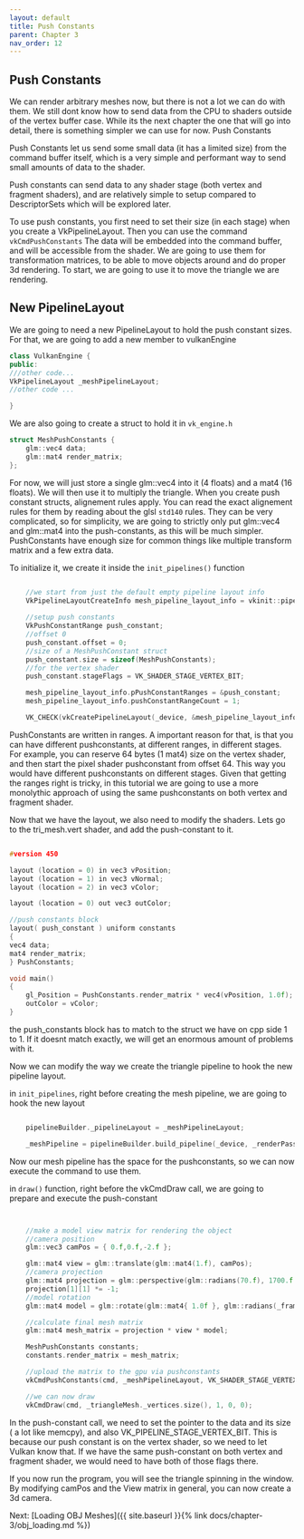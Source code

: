 ```yaml
---
layout: default
title: Push Constants
parent: Chapter 3
nav_order: 12
---
```



## Push Constants
We can render arbitrary meshes now, but there is not a lot we can do with them. We still dont know how to send data from the CPU to shaders outside of the vertex buffer case.
While its the next chapter the one that will go into detail, there is something simpler we can use for now. Push Constants

Push Constants let us send some small data (it has a limited size) from the command buffer itself, which is a very simple and performant way to send small amounts of data to the shader.

Push constants can send data to any shader stage (both vertex and fragment shaders), and are relatively simple to setup compared to DescriptorSets which will be explored later.

To use push constants, you first need to set their size (in each stage) when you create a VkPipelineLayout. Then you can use the command `vkCmdPushConstants` The data will be embedded into the command buffer, and will be accessible from the shader.
We are going to use them for transformation matrices, to be able to move objects around and do proper 3d rendering. To start, we are going to use it to move the triangle we are rendering.

## New PipelineLayout
We are going to need a new PipelineLayout to hold the push constant sizes. For that, we are going to add a new member to vulkanEngine
```cpp
class VulkanEngine {
public:
///other code...
VkPipelineLayout _meshPipelineLayout;
//other code ...

}
```

We are also going to create a struct to hold it in `vk_engine.h`

```cpp
struct MeshPushConstants {
    glm::vec4 data;
    glm::mat4 render_matrix;
};
```

For now, we will just store a single glm::vec4 into it (4 floats) and a mat4 (16 floats). We will then use it to multiply the triangle.
When you create push constant structs, alignement rules apply. You can read the exact alignement rules for them by reading about the glsl `std140` rules. They can be very complicated, so for simplicity, we are going to strictly only put glm::vec4 and glm::mat4 into the push-constants, as this will be much simpler. PushConstants have enough size for common things like multiple transform matrix and a few extra data.


To initialize it, we create it inside the `init_pipelines()` function

```cpp

    //we start from just the default empty pipeline layout info
    VkPipelineLayoutCreateInfo mesh_pipeline_layout_info = vkinit::pipeline_layout_create_info();
    
	//setup push constants
    VkPushConstantRange push_constant;
    //offset 0
    push_constant.offset = 0;
    //size of a MeshPushConstant struct
    push_constant.size = sizeof(MeshPushConstants);
    //for the vertex shader
    push_constant.stageFlags = VK_SHADER_STAGE_VERTEX_BIT;

	mesh_pipeline_layout_info.pPushConstantRanges = &push_constant;
	mesh_pipeline_layout_info.pushConstantRangeCount = 1;

    VK_CHECK(vkCreatePipelineLayout(_device, &mesh_pipeline_layout_info, nullptr, &_meshPipelineLayout));

```

PushConstants are written in ranges. A important reason for that, is that you can have different pushconstants, at different ranges, in different stages.
For example, you can reserve 64 bytes (1 mat4) size on the vertex shader, and then start the pixel shader pushconstant from offset 64. This way you would have different pushconstants on different stages.
Given that getting the ranges right is tricky, in this tutorial we are going to use a more monolythic approach of using the same pushconstants on both vertex and fragment shader. 

Now that we have the layout, we also need to modify the shaders. Lets go to the tri_mesh.vert shader, and add the push-constant to it.

```cpp

#version 450

layout (location = 0) in vec3 vPosition;
layout (location = 1) in vec3 vNormal;
layout (location = 2) in vec3 vColor;

layout (location = 0) out vec3 outColor;

//push constants block
layout( push_constant ) uniform constants
{
vec4 data;
mat4 render_matrix;
} PushConstants;

void main() 
{	
	gl_Position = PushConstants.render_matrix * vec4(vPosition, 1.0f);
	outColor = vColor;
}
```

the push_constants block has to match to the struct we have on cpp side 1 to 1. If it doesnt match exactly, we will get an enormous amount of problems with it.

Now we can modify the way we create the triangle pipeline to hook the new pipeline layout.


in `init_pipelines`, right before creating the mesh pipeline, we are going to hook the new layout


```cpp

    pipelineBuilder._pipelineLayout = _meshPipelineLayout;

    _meshPipeline = pipelineBuilder.build_pipeline(_device, _renderPass);
```

Now our mesh pipeline has the space for the pushconstants, so we can now execute the command to use them.

in `draw()` function, right before the vkCmdDraw call, we are going to prepare and execute the push-constant

```cpp


    //make a model view matrix for rendering the object
    //camera position
    glm::vec3 camPos = { 0.f,0.f,-2.f };

    glm::mat4 view = glm::translate(glm::mat4(1.f), camPos);
    //camera projection
    glm::mat4 projection = glm::perspective(glm::radians(70.f), 1700.f / 900.f, 0.1f, 200.0f);
    projection[1][1] *= -1;
    //model rotation
    glm::mat4 model = glm::rotate(glm::mat4{ 1.0f }, glm::radians(_frameNumber * 0.4f), glm::vec3(0, 1, 0));

    //calculate final mesh matrix
    glm::mat4 mesh_matrix = projection * view * model;

    MeshPushConstants constants;
    constants.render_matrix = mesh_matrix;

    //upload the matrix to the gpu via pushconstants
    vkCmdPushConstants(cmd, _meshPipelineLayout, VK_SHADER_STAGE_VERTEX_BIT, 0, sizeof(MeshPushConstants), &constants);

    //we can now draw
    vkCmdDraw(cmd, _triangleMesh._vertices.size(), 1, 0, 0);

```

In the push-constant call, we need to set the pointer to the data and its size ( a lot like memcpy), and also VK_PIPELINE_STAGE_VERTEX_BIT. This is because our push constant is on the vertex shader, so we need to let Vulkan know that. If we have the same push-constant on both vertex and fragment shader, we would need to have both of those flags there.

If you now run the program, you will see the triangle spinning in the window. By modifying camPos and the View matrix in general, you can now create a 3d camera.



Next: [Loading OBJ Meshes]({{ site.baseurl }}{% link docs/chapter-3/obj_loading.md %})

